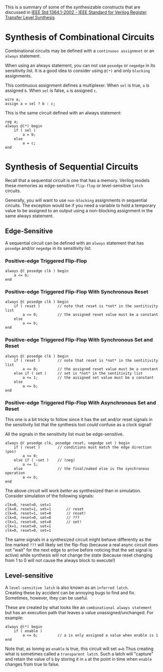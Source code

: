 This is a summary of some of the synthesizable constructs that are discussed in 
[IEEE Std 1364.1-2002 - IEEE Standard for Verilog Register Transfer Level Synthesis](https://ieeexplore.ieee.org/document/1146718)

# Synthesis of Combinational Circuits

Combinational circuits may be defined with a `continuous assignmnet` or an
`always` statement.

When using an always statement, you can not use `posedge` or `negedge` in its
sensitivity list.  It is a good idea to consider using `@(*)` and only
`blocking` assignments.

This continuous assignment defines a multiplexer.  When `sel` is true,
`a` is assigned `b`.  When `sel` is false, `a` is assigned `c`.
```
wire a;
assign a = sel ? b : c;
```

This is the same circuit defined with an always statement:
```
reg a;
always @(*) begin
    if ( sel )
        a = b;
    else
        a = c;
end
```

# Synthesis of Sequential Circuits

Recall that a sequential circuit is one that has a memory.  Verilog
models these memories as edge-sensitive `flip-flop` or level-sensitive
`latch` circuits.

Generally, you will want to use `non-blocking` assignments in sequential 
circuits.  The exception would be if you need a variable to hold a temporary
value to be assigned to an output using a non-blocking assignment in the 
same always statement.

## Edge-Sensitive

A sequential circuit can be defined with an `always` statement that has
`posedge` and/or `negedge` in its sensitivity list.


### Positive-edge Triggered Flip-Flop
```
always @( posedge clk ) begin
    a <= b;
end
```

### Positive-edge Triggered Flip-Flop With Synchronous Reset
```
always @( posedge clk ) begin
    if ( reset )        // note that reset is *not* in the sentitivity list
        a <= 0;         // the assigned reset value must be a constant
    else
        a <= b;
end
```

### Positive-edge Triggered Flip-Flop With Synchronous Set and Reset
```
always @( posedge clk ) begin
    if ( reset )        // note that reset is *not* in the sentitivity list
        a <= 0;         // the assigned reset value must be a constant
    else if ( set )     // set is *not* in the sentitivity list
        a <= 1;         // the assigned set value must be a constant
    else
        a <= b;
end
```

### Positive-edge Triggered Flip-Flop With Asynchronous Set and Reset

This one is a bit tricky to follow since it has the set and/or reset
signals in the sensitivity list that the synthesis tool *could* confuse
as a clock signal!

All the signals in the sensitivity list must be edge-sensitive.

```
always @( posedge clk, posedge reset, negedge set ) begin
    if ( reset )        // conditions must match the edge direction (pos)
        a <= 0;
    else if ( ~set )    // (neg)
        a <= 1;
    else                // the final/naked else is the synchronous operation
        a <= b;
end
```

The above circuit will work *better* as synthesized than in simulation.
Consider simulation of the following signals: 
```
clk=0, reset=0, set=1 
clk=0, reset=1, set=1       // reset
clk=0, reset=1, set=0       // reset!
clk=0, reset=0, set=0       // ???
clk=1, reset=0, set=0       // set!
clk=1, reset=0, set=1
clk=0, reset=0, set=1
```

The same signals in a synthesized circuit might behave differently as the
line marked `???` will likely set the flip-flop (because a real async
circuit does not "wait" for the next edge to arrive before noticing that 
the set signal is active) while synthesis will not change the state 
(because reset changing from 1 to 0 will not cause the always block 
to execute!)



## Level-sensitive

A `level-sensitive latch` is also known as an `inferred latch`.  
Creating these by accident can be annoying bugs to find and fix.
Sometimes, however, they can be useful.

These are created by what looks like an `combinational always statement`
but has an execution path that leaves a value unassigned/unchanged.
For example:

```
always @(*) begin
    if ( enable )
        a <= b;         // a is only assigned a value when enable is 1
end
```

Note that, as lonmg as `enable` is true, this circuit will set `a=b` 
Thus creating what is sometimes called a `transparent latch`.
Such a latch will "capture" and retain the value of `b` by storing
it in `a` at the point in time when `enable` changes from true to 
false.
